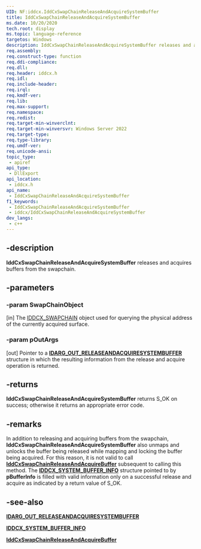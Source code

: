 ```yaml
---
UID: NF:iddcx.IddCxSwapChainReleaseAndAcquireSystemBuffer
title: IddCxSwapChainReleaseAndAcquireSystemBuffer
ms.date: 10/20/2020
tech.root: display
ms.topic: language-reference
targetos: Windows
description: IddCxSwapChainReleaseAndAcquireSystemBuffer releases and acquires buffers from the swapchain.
req.assembly: 
req.construct-type: function
req.ddi-compliance: 
req.dll: 
req.header: iddcx.h
req.idl: 
req.include-header: 
req.irql: 
req.kmdf-ver: 
req.lib: 
req.max-support: 
req.namespace: 
req.redist: 
req.target-min-winverclnt:
req.target-min-winversvr: Windows Server 2022
req.target-type: 
req.type-library: 
req.umdf-ver: 
req.unicode-ansi: 
topic_type:
 - apiref
api_type:
 - DllExport
api_location:
 - iddcx.h
api_name:
 - IddCxSwapChainReleaseAndAcquireSystemBuffer
f1_keywords:
 - IddCxSwapChainReleaseAndAcquireSystemBuffer
 - iddcx/IddCxSwapChainReleaseAndAcquireSystemBuffer
dev_langs:
 - c++
---
```


## -description

**IddCxSwapChainReleaseAndAcquireSystemBuffer** releases and acquires buffers from the swapchain.

## -parameters

### -param SwapChainObject

[in] The [IDDCX_SWAPCHAIN](/windows-hardware/drivers/display/iddcx-objects) object used for querying the physical address of the currently acquired surface.

### -param pOutArgs

[out] Pointer to a [**IDARG_OUT_RELEASEANDACQUIRESYSTEMBUFFER**](ns-iddcx-idarg_out_releaseandacquiresystembuffer.md) structure in which the resulting information from the release and acquire operation is returned.

## -returns

**IddCxSwapChainReleaseAndAcquireSystemBuffer** returns S_OK on success; otherwise it returns an appropriate error code.

## -remarks

In addition to releasing and acquiring buffers from the swapchain, **IddCxSwapChainReleaseAndAcquireSystemBuffer** also unmaps and unlocks the buffer being released while mapping and locking the buffer being acquired. For this reason, it is not valid to call [**IddCxSwapChainReleaseAndAcquireBuffer**](nf-iddcx-iddcxswapchainreleaseandacquirebuffer.md) subsequent to calling this method. The [**IDDCX_SYSTEM_BUFFER_INFO**](ns-iddcx-iddcx_system_buffer_info.md) structure pointed to by **pBufferInfo** is filled with valid information only on a successful release and acquire as indicated by a return value of S_OK.

## -see-also

[**IDARG_OUT_RELEASEANDACQUIRESYSTEMBUFFER**](ns-iddcx-idarg_out_releaseandacquiresystembuffer.md)

[**IDDCX_SYSTEM_BUFFER_INFO**](ns-iddcx-iddcx_system_buffer_info.md)

[**IddCxSwapChainReleaseAndAcquireBuffer**](nf-iddcx-iddcxswapchainreleaseandacquirebuffer.md)
